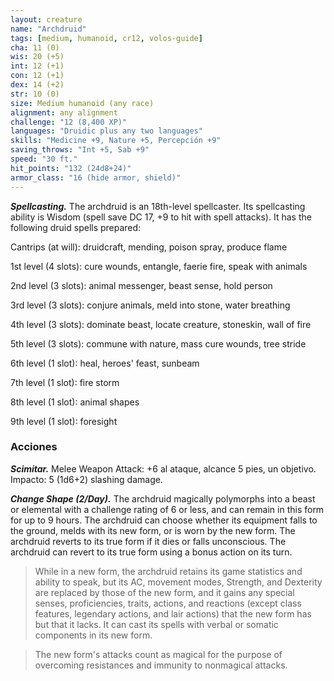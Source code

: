```yaml
---
layout: creature
name: "Archdruid"
tags: [medium, humanoid, cr12, volos-guide]
cha: 11 (0)
wis: 20 (+5)
int: 12 (+1)
con: 12 (+1)
dex: 14 (+2)
str: 10 (0)
size: Medium humanoid (any race)
alignment: any alignment
challenge: "12 (8,400 XP)"
languages: "Druidic plus any two languages"
skills: "Medicine +9, Nature +5, Percepción +9"
saving_throws: "Int +5, Sab +9"
speed: "30 ft."
hit_points: "132 (24d8+24)"
armor_class: "16 (hide armor, shield)"
---
```


***Spellcasting.*** The archdruid is an 18th-level spellcaster. Its spellcasting ability is Wisdom (spell save DC 17, +9 to hit with spell attacks). It has the following druid spells prepared:

Cantrips (at will): druidcraft, mending, poison spray, produce flame

1st level (4 slots): cure wounds, entangle, faerie fire, speak with animals

2nd level (3 slots): animal messenger, beast sense, hold person

3rd level (3 slots): conjure animals, meld into stone, water breathing

4th level (3 slots): dominate beast, locate creature, stoneskin, wall of fire

5th level (3 slots): commune with nature, mass cure wounds, tree stride

6th level (1 slot): heal, heroes' feast, sunbeam

7th level (1 slot): fire storm

8th level (1 slot): animal shapes

9th level (1 slot): foresight

### Acciones

***Scimitar.*** Melee Weapon Attack: +6 al ataque, alcance 5 pies, un objetivo. Impacto: 5 (1d6+2) slashing damage.

***Change Shape (2/Day).*** The archdruid magically polymorphs into a beast or elemental with a challenge rating of 6 or less, and can remain in this form for up to 9 hours. The archdruid can choose whether its equipment falls to the ground, melds with its new form, or is worn by the new form. The archdruid reverts to its true form if it dies or falls unconscious. The archdruid can revert to its true form using a bonus action on its turn.

>While in a new form, the archdruid retains its game statistics and ability to speak, but its AC, movement modes, Strength, and Dexterity are replaced by those of the new form, and it gains any special senses, proficiencies, traits, actions, and reactions (except class features, legendary actions, and lair actions) that the new form has but that it lacks. It can cast its spells with verbal or somatic components in its new form.

>The new form's attacks count as magical for the purpose of overcoming resistances and immunity to nonmagical attacks.